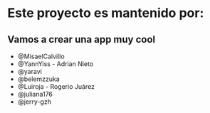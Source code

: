 
# Este proyecto es mantenido por: 
## Vamos a crear una app muy cool
* @MisaelCalvillo
* @YannYiss - Adrian Nieto
* @yaravi
* @belemzzuka
* @Luiroja - Rogerio Juárez
* @juliana176
* @jerry-gzh

